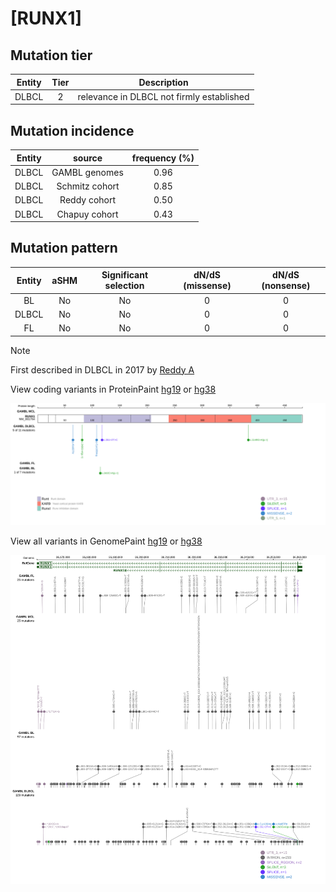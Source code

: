 # [RUNX1]

## Mutation tier

|Entity|Tier|Description                              |
|:------:|:----:|-----------------------------------------|
|DLBCL |2   |relevance in DLBCL not firmly established|
## Mutation incidence

|Entity|source        |frequency (%)|
|:------:|:--------------:|:-------------:|
|DLBCL |GAMBL genomes |0.96         |
|DLBCL |Schmitz cohort|0.85         |
|DLBCL |Reddy cohort  |0.50         |
|DLBCL |Chapuy cohort |0.43         |

## Mutation pattern

|Entity|aSHM|Significant selection|dN/dS (missense)|dN/dS (nonsense)|
|:------:|:----:|:---------------------:|:----------------:|:----------------:|
|BL    |No  |No                   |0               |0               |
|DLBCL |No  |No                   |0               |0               |
|FL    |No  |No                   |0               |0               |


> [!NOTE]
> First described in DLBCL in 2017 by [Reddy A](https://pubmed.ncbi.nlm.nih.gov/28985567)


View coding variants in ProteinPaint [hg19](https://www.bcgsc.ca/downloads/morinlab/GAMBL/test/genes/RUNX1_protein.html)  or [hg38](https://www.bcgsc.ca/downloads/morinlab/GAMBL/test/genes/RUNX1_protein_hg38.html)

![image](images/proteinpaint/RUNX1_NM_001754.svg)

View all variants in GenomePaint [hg19](https://www.bcgsc.ca/downloads/morinlab/GAMBL/test/genes/RUNX1.html)  or [hg38](https://www.bcgsc.ca/downloads/morinlab/GAMBL/test/genes/RUNX1_hg38.html)

![image](images/proteinpaint/RUNX1.svg)
